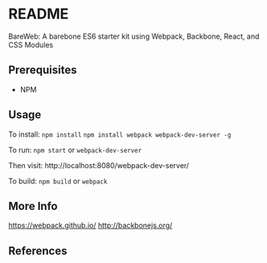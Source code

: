 # README

BareWeb: A barebone ES6 starter kit using Webpack, Backbone, React, and CSS Modules

## Prerequisites
- NPM

## Usage

To install:
`npm install`
`npm install webpack webpack-dev-server -g`

To run:
`npm start` or `webpack-dev-server`

Then visit:
http://localhost:8080/webpack-dev-server/

To build:
`npm build` or `webpack`

## More Info
https://webpack.github.io/
http://backbonejs.org/

## References
